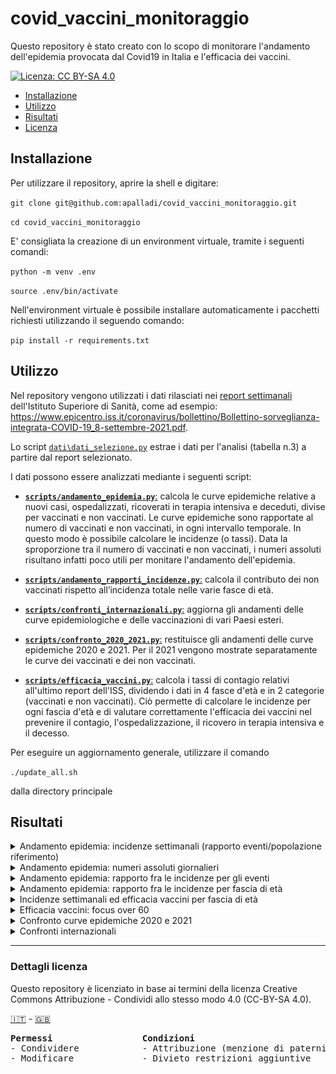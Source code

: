 # covid_vaccini_monitoraggio

Questo repository è stato creato con lo scopo di monitorare l'andamento dell'epidemia provocata dal Covid19 in Italia e l'efficacia dei vaccini.

[![Licenza: CC BY-SA 4.0](https://img.shields.io/badge/License-CC%20BY--SA%204.0-lightgrey.svg)](#dettagli-licenza)

- [Installazione](#installazione)
- [Utilizzo](#utilizzo)
- [Risultati](#risultati)
- [Licenza](#dettagli-licenza)


## Installazione

Per utilizzare il repository, aprire la shell e digitare:

`git clone git@github.com:apalladi/covid_vaccini_monitoraggio.git` 

`cd covid_vaccini_monitoraggio`

E' consigliata la creazione di un environment virtuale, tramite i seguenti comandi:

`python -m venv .env`

`source .env/bin/activate`

Nell'environment virtuale è possibile installare automaticamente i pacchetti richiesti utilizzando il seguendo comando:

`pip install -r requirements.txt` 


## Utilizzo

Nel repository vengono utilizzati i dati rilasciati nei [report settimanali](https://www.epicentro.iss.it/coronavirus/aggiornamenti) dell'Istituto Superiore di Sanità, come ad esempio: https://www.epicentro.iss.it/coronavirus/bollettino/Bollettino-sorveglianza-integrata-COVID-19_8-settembre-2021.pdf.

Lo script [`dati\dati_selezione.py`](https://github.com/apalladi/covid_vaccini_monitoraggio/blob/main/dati/dati_selezione.py) estrae i dati per l'analisi (tabella n.3) a partire dal report selezionato.

I dati possono essere analizzati mediante i seguenti script:


- [**`scripts/andamento_epidemia.py`**:](https://github.com/apalladi/covid_vaccini_monitoraggio/blob/main/scripts/andamento_epidemia.py) calcola le curve epidemiche relative a nuovi casi, ospedalizzati, ricoverati in terapia intensiva e deceduti, divise per vaccinati e non vaccinati. Le curve epidemiche sono rapportate al numero di vaccinati e non vaccinati, in ogni intervallo temporale. In questo modo è possibile calcolare le incidenze (o tassi). Data la sproporzione tra il numero di vaccinati e non vaccinati, i numeri assoluti risultano infatti poco utili per monitare l'andamento dell'epidemia. 


- [**`scripts/andamento_rapporti_incidenze.py`**:](https://github.com/apalladi/covid_vaccini_monitoraggio/blob/main/scripts/andamento_rapporti_incidenze.py) calcola il contributo dei non vaccinati rispetto all’incidenza totale nelle varie fasce di età.


- [**`scripts/confronti_internazionali.py`**:](https://github.com/apalladi/covid_vaccini_monitoraggio/blob/main/scripts/confronti_internazionali.py) aggiorna gli andamenti delle curve epidemiologiche e delle vaccinazioni di vari Paesi esteri.


- [**`scripts/confronto_2020_2021.py`**:](https://github.com/apalladi/covid_vaccini_monitoraggio/blob/main/scripts/confronto_2020_2021.py) restituisce gli andamenti delle curve epidemiche 2020 e 2021. Per il 2021 vengono mostrate separatamente le curve dei vaccinati e dei non vaccinati. 


- [**`scripts/efficacia_vaccini.py`**:](https://github.com/apalladi/covid_vaccini_monitoraggio/blob/main/scripts/efficacia_vaccini.py) calcola i tassi di contagio relativi all'ultimo report dell'ISS, dividendo i dati in 4 fasce d'età e in 2 categorie (vaccinati e non vaccinati). Ciò permette di calcolare le incidenze per ogni fascia d'età e di valutare correttamente l'efficacia dei vaccini nel prevenire il contagio, l'ospedalizzazione, il ricovero in terapia intensiva e il decesso. 


Per eseguire un aggiornamento generale, utilizzare il comando

`./update_all.sh`

dalla directory principale

## Risultati

<details>
  <summary>Andamento epidemia: incidenze settimanali (rapporto eventi/popolazione riferimento)</summary>
  <p align="center"><img width="750" src="/risultati/andamento_epidemia.png"></p>
</details>

<details>
  <summary>Andamento epidemia: numeri assoluti giornalieri</summary>
  <p align="center"><img width="750" src="/risultati/andamento_epidemia_num_assoluti.png"></p>
</details>

<details>
  <summary>Andamento epidemia: rapporto fra le incidenze per gli eventi</summary>
  <p align="center"><img width="750" src="/risultati/rapporto_tra_tassi.png"></p>
</details>

<details>
  <summary>Andamento epidemia: rapporto fra le incidenze per fascia di età</summary>
  <p align="center"><img width="750" src="/risultati/andamento_rapporti_incidenze.png"></p>
</details>

<details>
  <summary>Incidenze settimanali ed efficacia vaccini per fascia di età</summary>
  <p align="center"><img width="750" src="/risultati/tassi_efficacia.png"></p>
</details>

<details>
  <summary>Efficacia vaccini: focus over 60</summary>
  <p align="center"><img width="750" src="/risultati/focus_over60.png"></p>
</details>

<details>
  <summary>Confronto curve epidemiche 2020 e 2021</summary>
  <p align="center"><img width="750" src="/risultati/confrontro_2020_2021.png"></p>
</details>

<details>
  <summary>Confronti internazionali</summary>
    <details>
      <summary>Confronto incidenza contagi tra Bulgaria, Romania e Portogallo</summary>
      <p align="center"><img width="750" src="/risultati/confronto_nazioni_epidemia-vaccino.png"></p>
    </details>
</details>

___


### Dettagli licenza

Questo repository è licenziato in base ai termini della licenza Creative Commons Attribuzione - Condividi allo stesso modo 4.0  (CC-BY-SA 4.0).

[:it:](https://creativecommons.org/licenses/by/4.0/deed.it) - [:gb:](https://creativecommons.org/licenses/by/4.0/)
<pre>
<b>Permessi</b>                 <b>Condizioni</b>
- Condividere            - Attribuzione (menzione di paternità adeguata)
- Modificare             - Divieto restrizioni aggiuntive    
</pre>
